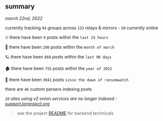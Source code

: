 
## summary
_march 22nd, 2022_

currently tracking `94` groups across `133` relays & mirrors - _`50` currently online_

⏲ there have been `9` posts within the `last 24 hours`

🦈 there have been `200` posts within the `month of march`

🪐 there have been `868` posts within the `last 90 days`

🏚 there have been `755` posts within the `year of 2022`

🦕 there have been `3041` posts `since the dawn of ransomwatch`

there are `46` custom parsers indexing posts

_`20` sites using v2 onion services are no longer indexed - [support.torproject.org](https://support.torproject.org/onionservices/v2-deprecation/)_

> see the project [README](https://github.com/thetanz/ransomwatch#ransomwatch--) for backend technicals
